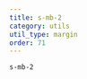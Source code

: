 ```yaml
---
title: s-mb-2
category: utils
util_type: margin
order: 71
---
```

<div class="s-mb-2">
  <code>s-mb-2</code>
</div>